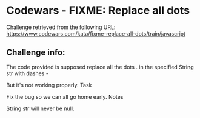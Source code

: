 # Codewars - FIXME: Replace all dots
Challenge retrieved from the following URL: https://www.codewars.com/kata/fixme-replace-all-dots/train/javascript

## Challenge info: 
The code provided is supposed replace all the dots . in the specified String str with dashes -

But it's not working properly.
Task

Fix the bug so we can all go home early.
Notes

String str will never be null.
